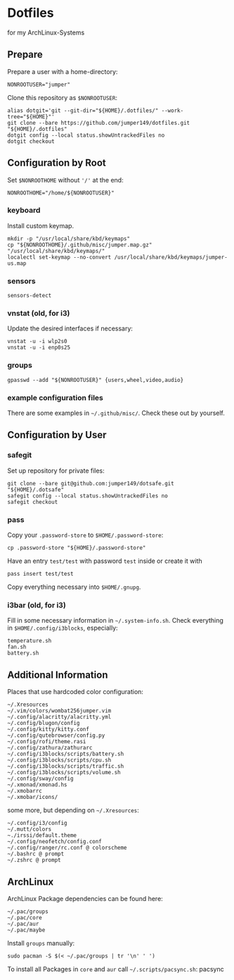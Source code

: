 # Dotfiles
for my ArchLinux-Systems

## Prepare
Prepare a user with a home-directory:

    NONROOTUSER="jumper"

Clone this repository as `$NONROOTUSER`:

    alias dotgit='git --git-dir="${HOME}/.dotfiles/" --work-tree="${HOME}"'
    git clone --bare https://github.com/jumper149/dotfiles.git "${HOME}/.dotfiles"
    dotgit config --local status.showUntrackedFiles no
    dotgit checkout

## Configuration by Root

Set `$NONROOTHOME` without `'/'` at the end:

    NONROOTHOME="/home/${NONROOTUSER}"

### keyboard
Install custom keymap.

    mkdir -p "/usr/local/share/kbd/keymaps"
    cp "${NONROOTHOME}/.github/misc/jumper.map.gz" "/usr/local/share/kbd/keymaps/"
    localectl set-keymap --no-convert /usr/local/share/kbd/keymaps/jumper-us.map

### sensors

    sensors-detect

### vnstat (old, for i3)
Update the desired interfaces if necessary:

    vnstat -u -i wlp2s0
    vnstat -u -i enp0s25

### groups

    gpasswd --add "${NONROOTUSER}" {users,wheel,video,audio}

### example configuration files
There are some examples in `~/.github/misc/`.
Check these out by yourself.

## Configuration by User

### safegit
Set up repository for private files:

    git clone --bare git@github.com:jumper149/dotsafe.git "${HOME}/.dotsafe"
    safegit config --local status.showUntrackedFiles no
    safegit checkout

### pass
Copy your `.password-store` to `$HOME/.password-store`:

    cp .password-store "${HOME}/.password-store"
Have an entry `test/test` with password `test` inside or create it with

    pass insert test/test
Copy everything necessary into `$HOME/.gnupg`.

### i3bar (old, for i3)
Fill in some necessary information in `~/.system-info.sh`.
Check everything in `$HOME/.config/i3blocks`, especially:

    temperature.sh
    fan.sh
    battery.sh

## Additional Information

Places that use hardcoded color configuration:

    ~/.Xresources
    ~/.vim/colors/wombat256jumper.vim
    ~/.config/alacritty/alacritty.yml
    ~/.config/blugon/config
    ~/.config/kitty/kitty.conf
    ~/.config/qutebrowser/config.py
    ~/.config/rofi/theme.rasi
    ~/.config/zathura/zathurarc
    ~/.config/i3blocks/scripts/battery.sh
    ~/.config/i3blocks/scripts/cpu.sh
    ~/.config/i3blocks/scripts/traffic.sh
    ~/.config/i3blocks/scripts/volume.sh
    ~/.config/sway/config
    ~/.xmonad/xmonad.hs
    ~/.xmobarrc
    ~/.xmobar/icons/
some more, but depending on `~/.Xresources`:

    ~/.config/i3/config
    ~/.mutt/colors
    ~./irssi/default.theme
    ~/.config/neofetch/config.conf
    ~/.config/ranger/rc.conf @ colorscheme
    ~/.bashrc @ prompt
    ~/.zshrc @ prompt

## ArchLinux
ArchLinux Package dependencies can be found here:

    ~/.pac/groups
    ~/.pac/core
    ~/.pac/aur
    ~/.pac/maybe
Install `groups` manually:

    sudo pacman -S $(< ~/.pac/groups | tr '\n' ' ')
To install all Packages in `core` and `aur` call `~/.scripts/pacsync.sh`:
    pacsync
